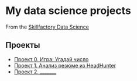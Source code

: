 # My data science projects
From the [Skillfactory Data Science](https://skillfactory.ru/data-scientist)

## Проекты

* [Проект 0. Игра: Угадай число](https://github.com/Aduardrud/my_data/tree/main/project_0)
* [Проект 1. Анализ резюме из HeadHunter](project_1)
* [Проект 2. _______](____)
